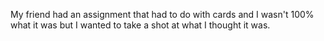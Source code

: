 My friend had an assignment that had to do with cards and I wasn't 100% what it was but I wanted to take a shot at what I thought it was.
